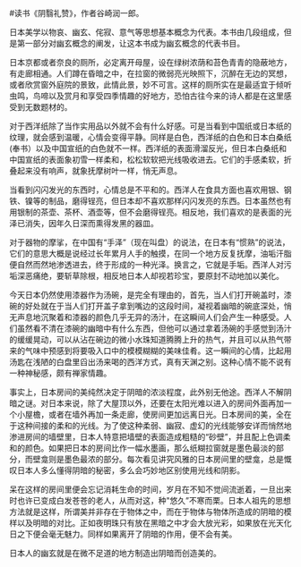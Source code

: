 \#读书《阴翳礼赞》，作者谷崎润一郎。

日本美学以物哀、幽玄、侘寂、意气等思想基本概念为代表。本书由几段组成，但是第一部分对幽玄概念的阐发，让这本书成为幽玄概念的代表书目。

日本京都或者奈良的厕所，必定离开母屋，设在绿树浓荫和苔色青青的隐蔽地方，有走廊相通。人们蹲在昏暗之中，在拉窗的微弱亮光映照下，沉醉在无边的冥想，或者欣赏窗外庭院的景致，此情此景，妙不可言。这样的厕所实在是最适宜于倾听虫鸣，鸟啼以及赏月和享受四季情趣的好地方，恐怕古往今来的诗人都是在这里感受到无数题材的。

对于西洋纸除了当作实用品以外就不会有什么好感。可是当看到中国纸或日本纸的纹理，就会感到温暖，心情会变得平静。同样是白色，西洋纸的白色和日本白桑纸(奉书）以及中国宣纸的白色就不一样。西洋纸的表面滑溜反光，但日本白桑纸和中国宣纸的表面象初雪一样柔和，松松软软把光线吸收进去。它们的手感柔软，折叠起来没有响声，就象抚摩树叶一样，悄无声息。

当看到闪闪发光的东西时，心情总是不平和的。西洋人在食具方面也喜欢用银、钢铁、镍等的制品，磨得锃亮，但日本却不喜欢那样闪闪发亮的东西。日本虽然也有用银制的茶壶、茶杯、酒壶等，但不会磨得锃亮。相反地，我们喜欢的是表面的光泽已消失，因年久日深而熏得发黑的器皿。

对于器物的摩挲，在中国有“手泽”（现在叫盘）的说法，在日本有“惯熟”的说法，它们的意思大概是说经过长年累月人手的触摸，在同一个地方反复抚摩，油垢汗脂便自然而然地渗透进去，终于形成的一种光泽。换言之，它就是手垢。西洋人对污垢深恶痛绝，要斩草除根，相反地日本人却视若珍宝，要原封不动地加以美化。

今天日本仍然使用漆器作为汤碗，是完全有理由的，首先，当人们打开碗盖时，漆碗的好处就在于当人们打开盖子拿到嘴边的这段时间，凝视着幽暗的碗底深处，悄无声息地沉聚着和漆器的颜色几乎无异的汤汁，在这瞬间人们会产生一种感受。人们虽然看不清在漆碗的幽暗中有什么东西，但他可以通过拿着汤碗的手感觉到汤汁的缓缓晃动，可以从沾在碗边的微小水珠知道腾腾上升的热气，并且可以从热气带来的气味中预感到将要吸入口中的模模糊糊的美味佳肴。这一瞬间的心情，比起用汤匙在浅陋的白盘里舀出汤来喝的西洋方式，真有天渊之别。这种心情不能不说有一种神秘感，颇有禅家情趣。

事实上，日本房间的美纯然决定于阴暗的浓淡程度，此外别无他途。西洋人不解阴暗之谜。对日本来说，除了大屋顶以外，还要在太阳光难以进入的房间外面再加一个小屋檐，或者在墙外再加一条走廊，使房间更加远离日光。日本房间的美，全在于这种间接的柔和的光线。为了使这种柔弱、幽寂、虚幻的光线能够安详而悄然地渗进房间的墙壁里，日本人特意把墙壁的表面造成粗糙的“砂壁”，并且配上色调柔和的颜色。如果把日本的房间比作一幅水墨画，那么纸糊拉窗就是墨色最淡的部分，而壁龛则是墨色最浓的部分。每次看见讲究风雅的日本房间里的壁龛，总是慨叹日本人多么懂得阴暗的秘密，多么会巧妙地区别使用光线和阴影。

呆在这样的房间里便会忘记消耗生命的时间，岁月在不知不觉间流逝着，一旦出来时也许已变成白发苍苍的老人，从而对这，种"悠久”不寒而栗。日本人祖先的思想方法就是这样，所谓美并非存在于物体之中，而在于物体与物体所造成的阴暗的模样以及明暗的对比。正如夜明珠只有放在黑暗之中才会大放光彩，如果放在光天化日之下便会毫无魅力。同样如果离开了阴暗的作用，便不会有美。

日本人的幽玄就是在微不足道的地方制造出阴暗而创造美的。